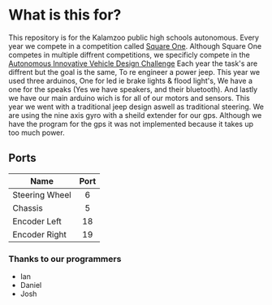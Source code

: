 # What is this for?
This repository is for the Kalamzoo public high schools autonomous. Every year we compete in a competition called [Square One](http://www.squareonenetwork.org/). Although Square One competes in multiple diffrent competitions, we specificly compete in the [Autonomous Innovative Vehicle Design Challenge](http://www.squareonenetwork.org/innovative-vehicle-design/autonomous-innovative-vehicle-design-challenge/) Each year the task's are diffrent but the goal is the same, To re engineer a power jeep. This year we used three arduinos, One for led ie brake lights & flood light's, We have a one for the speaks (Yes we have speakers, and their bluetooth). And lastly we have our main arduino wich is for all of our motors and sensors. This year we went with a traditional jeep design aswell as traditional steering. We are using the nine axis gyro with a sheild extender for our gps. Although we have the program for the gps it was not implemented because it takes up too much power.

## Ports

| Name           | Port          | 
| -------------  |:-------------:|
| Steering Wheel | 6             |
| Chassis        | 5             |
| Encoder Left   | 18            |
| Encoder Right  | 19            |

### Thanks to our programmers
  - Ian
  - Daniel
  - Josh
